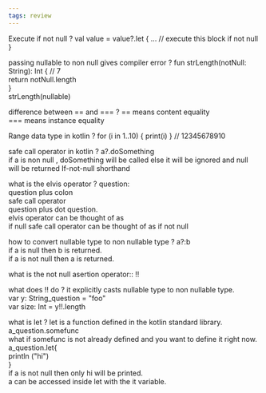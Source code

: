 ```yaml
---
tags: review
---
```


Execute if not null
?
val value = value?.let { ... // execute this block if not null }

passing nullable to non null gives compiler error
?
fun strLength(notNull: String): Int { // 7  
return notNull.length  
}  
strLength(nullable)

difference between == and ===
?
== means content equality  
=== means instance equality
<!--SR:!2023-08-30,17,290-->

Range data type in kotlin
?
for (i in 1..10) { print(i) } // 12345678910
<!--SR:!2023-09-16,26,292-->

safe call operator in kotlin
?
a?.doSomething  
if a is non null , doSomething will be called else it will be ignored and null will be returned
If-not-null shorthand
<!--SR:!2023-09-21,31,292-->

what is the elvis operator
?
question:  
question plus colon  
safe call operator  
question plus dot question.  
elvis operator can be thought of as  
if  null 
safe call operator can be thought of as 
if not null
<!--SR:!2023-08-24,3,252-->

how to convert nullable type to non nullable type
?
a?:b  
if a is null then b is returned.  
if a is not null then a is returned.

what is the not null asertion operator:: !!

what does !! do 
?
it explicitly casts nullable type to non nullable type.  
var y: String_question = "foo"  
var size: Int = y!!.length

what is let
?
let is a function defined in the kotlin standard library.  
a_question.somefunc  
what if somefunc is not already defined and you want to define it right now.  
a_question.let{  
println ("hi")  
}  
if a is not null then only hi will be printed.  
a can be accessed inside let with the it variable.






